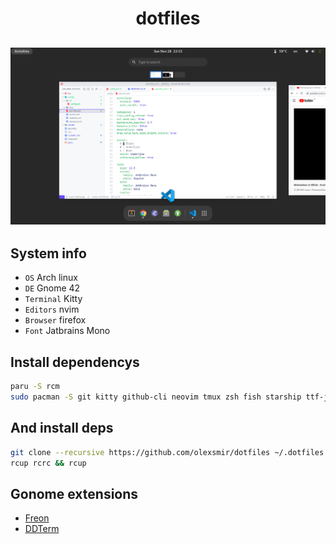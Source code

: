 <h1 align="center">dotfiles</h1>

![System screenhot](./screen.png)
--------------------------------

## System info
- `OS` Arch linux
- `DE` Gnome 42
- `Terminal` Kitty
- `Editors` nvim
- `Browser` firefox
- `Font` Jatbrains Mono

## Install dependencys
```bash
paru -S rcm
sudo pacman -S git kitty github-cli neovim tmux zsh fish starship ttf-jetbrains-mono
```

## And install deps
```bash
git clone --recursive https://github.com/olexsmir/dotfiles ~/.dotfiles
rcup rcrc && rcup
```

## Gonome extensions
- [Freon](https://extensions.gnome.org/extension/841/freon)
- [DDTerm](https://extensions.gnome.org/extension/3780/ddterm)
